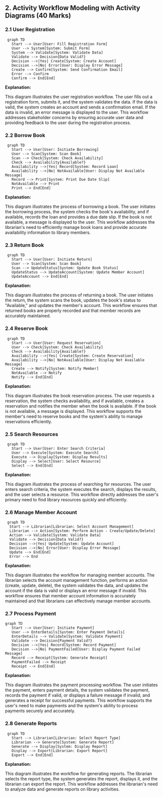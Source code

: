 ##   2.  Activity Workflow Modeling with Activity Diagrams (40 Marks)

 ###   2.1 User Registration

 ```mermaid
  graph TD
    Start --> User[User: Fill Registration Form]
    User --> System[System: Submit Form]
    System --> Validate[System: Validate Data]
    Validate --> Decision{Data Valid?}
    Decision -->|Yes| Create[System: Create Account]
    Decision -->|No| Error[User: Display Error Message]
    Create --> Confirm[System: Send Confirmation Email]
    Error --> Confirm
    Confirm --> End[End]
  ```

 **Explanation:**

 This diagram illustrates the user registration workflow. The user fills out a registration form, submits it, and the system validates the data. If the data is valid, the system creates an account and sends a confirmation email. If the data is invalid, an error message is displayed to the user. This workflow addresses stakeholder concerns by ensuring accurate user data and providing feedback to the user during the registration process.

 ###   2.2 Borrow Book

 ```mermaid
  graph TD
    Start --> User[User: Initiate Borrowing]
    User --> Scan[System: Scan Book]
    Scan --> Check[System: Check Availability]
    Check --> Availability{Available?}
    Availability -->|Yes| Record[System: Record Loan]
    Availability -->|No| NotAvailable[User: Display Not Available Message]
    Record --> Print[System: Print Due Date Slip]
    NotAvailable --> Print
    Print --> End[End]
  ```

 **Explanation:**

 This diagram illustrates the process of borrowing a book. The user initiates the borrowing process, the system checks the book's availability, and if available, records the loan and provides a due date slip. If the book is not available, a message is displayed to the user. This workflow addresses the librarian's need to efficiently manage book loans and provide accurate availability information to library members.

 ###   2.3 Return Book

 ```mermaid
  graph TD
    Start --> User[User: Initiate Return]
    User --> Scan[System: Scan Book]
    Scan --> UpdateStatus[System: Update Book Status]
    UpdateStatus --> UpdateAccount[System: Update Member Account]
    UpdateAccount --> End[End]
  ```

 **Explanation:**

 This diagram illustrates the process of returning a book. The user initiates the return, the system scans the book, updates the book's status to "Available," and updates the member's account. This workflow ensures that returned books are properly recorded and that member records are accurately maintained.

 ###   2.4 Reserve Book

 ```mermaid
  graph TD
    Start --> User[User: Request Reservation]
    User --> Check[System: Check Availability]
    Check --> Availability{Available?}
    Availability -->|Yes| Create[System: Create Reservation]
    Availability -->|No| NotAvailable[User: Display Not Available Message]
    Create --> Notify[System: Notify Member]
    NotAvailable --> Notify
    Notify --> End[End]
  ```

 **Explanation:**

 This diagram illustrates the book reservation process. The user requests a reservation, the system checks availability, and if available, creates a reservation and notifies the member when the book is available. If the book is not available, a message is displayed. This workflow supports the member's need to reserve books and the system's ability to manage reservations efficiently.

 ###   2.5 Search Resources

 ```mermaid
  graph TD
    Start --> User[User: Enter Search Criteria]
    User --> Execute[System: Execute Search]
    Execute --> Display[System: Display Results]
    Display --> Select[User: Select Resource]
    Select --> End[End]
  ```

 **Explanation:**

 This diagram illustrates the process of searching for resources. The user enters search criteria, the system executes the search, displays the results, and the user selects a resource. This workflow directly addresses the user's primary need to find library resources quickly and efficiently.

 ###   2.6 Manage Member Account

 ```mermaid
  graph TD
   Start --> Librarian[Librarian: Select Account Management]
   Librarian --> Action[System: Perform Action - Create/Update/Delete]
   Action --> Validate[System: Validate Data]
   Validate --> Decision{Data Valid?}
   Decision -->|Yes| Update[System: Update Account]
   Decision -->|No| Error[User: Display Error Message]
   Update --> End[End]
   Error --> End
  ```

 **Explanation:**

 This diagram illustrates the workflow for managing member accounts. The librarian selects the account management function, performs an action (create, update, delete), the system validates the data, and updates the account if the data is valid or displays an error message if invalid. This workflow ensures that member account information is accurately maintained and that librarians can effectively manage member accounts.

 ###   2.7 Process Payment

 ```mermaid
 graph TD
    Start --> User[User: Initiate Payment]
    User --> EnterDetails[System: Enter Payment Details]
    EnterDetails --> Validate[System: Validate Payment]
    Validate --> Decision{Payment Valid?}
    Decision -->|Yes| Record[System: Record Payment]
    Decision -->|No| PaymentFailed[User: Display Payment Failed Message]
    Record --> Receipt[System: Generate Receipt]
    PaymentFailed --> Receipt
    Receipt --> End[End]
  ```

 **Explanation:**

 This diagram illustrates the payment processing workflow. The user initiates the payment, enters payment details, the system validates the payment, records the payment if valid, or displays a failure message if invalid, and generates a receipt for successful payments. This workflow supports the user's need to make payments and the system's ability to process payments securely and accurately.

 ###   2.8 Generate Reports

 ```mermaid
  graph TD
    Start --> Librarian[Librarian: Select Report Type]
    Librarian --> Generate[System: Generate Report]
    Generate --> Display[System: Display Report]
    Display --> Export[Librarian: Export Report]
    Export --> End[End]
  ```

 **Explanation:**

 This diagram illustrates the workflow for generating reports. The librarian selects the report type, the system generates the report, displays it, and the librarian can export the report. This workflow addresses the librarian's need to analyze data and generate reports on library activities.
